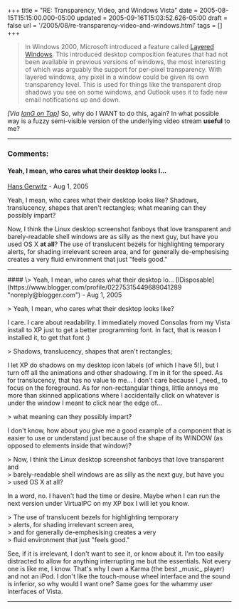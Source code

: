 +++
title = "RE: Transparency, Video, and Windows Vista"
date = 2005-08-15T15:15:00.000-05:00
updated = 2005-09-16T15:03:52.626-05:00
draft = false
url = '/2005/08/re-transparency-video-and-windows.html'
tags = []
+++

> In Windows 2000, Microsoft introduced a feature called [Layered Windows](http://msdn.microsoft.com/library/techart/layerwin.htm). This introduced desktop composition features that had not been available in previous versions of windows, the most interesting of which was arguably the support for per-pixel transparency. With layered windows, any pixel in a window could be given its own transparency level. This is used for things like the transparent drop shadows you see on some windows, and Outlook uses it to fade new email notifications up and down.

_\[Via [IanG on Tap](http://www.interact-sw.co.uk/iangblog/2005/08/01/vistatransparency)\]_ So, why do I WANT to do this, again? In what possible way is a fuzzy semi-visible version of the underlying video stream **useful** to me?

---
### Comments:
#### Yeah, I mean, who cares what their desktop looks l...
[Hans Gerwitz](https://www.blogger.com/profile/03555456227853486710 "noreply@blogger.com") - <time datetime="2005-08-15T21:54:00.000-05:00">Aug 1, 2005</time>

Yeah, I mean, who cares what their desktop looks like? Shadows, translucency, shapes that aren't rectangles; what meaning can they possibly impart?  
  
Now, I think the Linux desktop screenshot fanboys that love transparent and barely-readable shell windows are as silly as the next guy, but have you used OS X **at all**? The use of translucent bezels for highlighting temporary alerts, for shading irrelevant screen area, and for generally de-emphesising creates a very fluid environment that just "feels good."
<hr />
#### \> Yeah, I mean, who cares what their desktop lo...
[IDisposable](https://www.blogger.com/profile/02275315449689041289 "noreply@blogger.com") - <time datetime="2005-08-15T22:24:00.000-05:00">Aug 1, 2005</time>

\> Yeah, I mean, who cares what their desktop looks like?  
  
I care. I care about readability. I immediately moved Consolas from my Vista install to XP just to get a better programming font. In fact, that is reason I installed it, to get that font :)  
  
\> Shadows, translucency, shapes that aren't rectangles;  
  
I let XP do shadows on my desktop icon labels (of which I have 5!), but I turn off all the animations and other shadowing. I'm in it for the speed. As for translucency, that has no value to me... I don't care because I \_need\_ to focus on the foreground. As for non-rectangular things, little annoys me more than skinned applications where I accidentally click on whatever is under the window I meant to click near the edge of...  
  
\> what meaning can they possibly impart?  
  
I don't know, how about you give me a good example of a component that is easier to use or understand just because of the shape of its WINDOW (as opposed to elements inside that window)?  
  
\> Now, I think the Linux desktop screenshot fanboys that love transparent and  
\> barely-readable shell windows are as silly as the next guy, but have you  
\> used OS X at all?  
  
In a word, no. I haven't had the time or desire. Maybe when I can run the next version under VirtualPC on my XP box I will let you know.  
  
\> The use of translucent bezels for highlighting temporary  
\> alerts, for shading irrelevant screen area,  
\> and for generally de-emphesising creates a very  
\> fluid environment that just "feels good."  
  
See, if it is irrelevant, I don't want to see it, or know about it. I'm too easily distracted to allow for anything interrupting me but the essentials. Not every one is like me, I know. That's why I own a Karma (the best \_music\_ player) and not an iPod. I don't like the touch-mouse wheel interface and the sound is inferior, so why would I want one? Same goes for the whammy user interfaces of Vista.
<hr />
